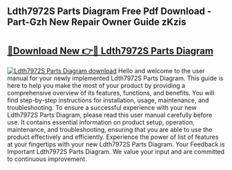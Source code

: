 ## Ldth7972S Parts Diagram Free Pdf Download - Part-Gzh New Repair Owner Guide zKzis

# <h2><a href="http://dft8z0.blite.top/?on=Ldth7972S+Parts+Diagram">🔗Download New 👉🔴 Ldth7972S Parts Diagram</a></h2>

[![Ldth7972S Parts Diagram download](https://i.imgur.com/lujVjoI.png)](http://dft8z0.blite.top/?on=Ldth7972S+Parts+Diagram)
Hello and welcome to the user manual for your newly implemented Ldth7972S Parts Diagram. This guide is here to help you make the most of your product by providing a comprehensive overview of its features, functions, and benefits. You will find step-by-step instructions for installation, usage, maintenance, and troubleshooting. To ensure a successful experience with your new Ldth7972S Parts Diagram, please read this user manual carefully before use. It contains essential information on product setup, operation, maintenance, and troubleshooting, ensuring that you are able to use the product effectively and efficiently. Experience the power of list of features at your fingertips with your new Ldth7972S Parts Diagram. Your Feedback is Important Ldth7972S Parts Diagram. We value your input and are committed to continuous improvement.
